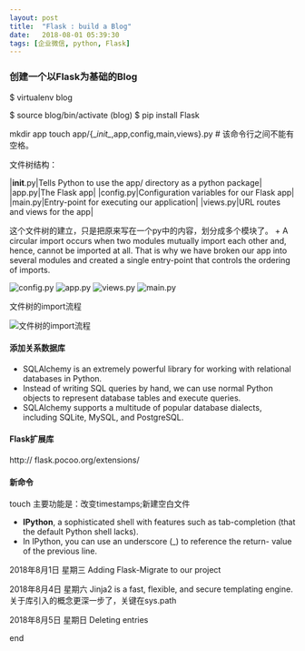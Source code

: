 ```yaml
---
layout: post
title:  "Flask : build a Blog"
date:   2018-08-01 05:39:30
tags: [企业微信, python, Flask]
---
```


### 创建一个以Flask为基础的Blog
$ virtualenv blog

$ source blog/bin/activate
(blog) $ pip install Flask

mkdir app
touch app/{\__init\__,app,config,main,views}.py # 该命令行之间不能有空格。

文件树结构：

|__init__.py|Tells Python to use the app/ directory as a python package|
|app.py|The Flask app|
|config.py|Configuration variables for our Flask app|
|main.py|Entry-point for executing our application|
|views.py|URL routes and views for the app|

这个文件树的建立，只是把原来写在一个py中的内容，划分成多个模块了。
+
A circular import occurs when two modules mutually import each other and, hence, cannot be imported at all.
That is why we have broken our app into several modules and created a single entry-point that controls the ordering of imports.

![config.py](http://pcr54drkl.bkt.clouddn.com/Snip20180801_1.png)
![app.py](http://pcr54drkl.bkt.clouddn.com/Snip20180801_2.png)
![views.py](http://pcr54drkl.bkt.clouddn.com/Snip20180801_3.png)
![main.py](http://pcr54drkl.bkt.clouddn.com/Snip20180801_4.png)

文件树的import流程

![文件树的import流程](http://pcr54drkl.bkt.clouddn.com/Snip20180801_5.png)

#### 添加关系数据库
+ SQLAlchemy is an extremely powerful library for working with relational databases in Python.
+ Instead of writing SQL queries by hand, we can use normal Python objects to represent database tables and execute queries.
+ SQLAlchemy supports a multitude of popular database dialects, including SQLite, MySQL, and PostgreSQL.

#### Flask扩展库
http:// flask.pocoo.org/extensions/

#### 新命令
touch 主要功能是：改变timestamps;新建空白文件

+ **IPython**, a sophisticated shell with features such as tab-completion (that the default Python shell lacks).
+ In IPython, you can use an underscore (\_) to reference the return- value of the previous line.

2018年8月1日 星期三
Adding Flask-Migrate to our project

2018年8月4日 星期六
Jinja2 is a fast, flexible, and secure templating engine.
关于库引入的概念更深一步了，关键在sys.path

2018年8月5日 星期日
Deleting entries

end
